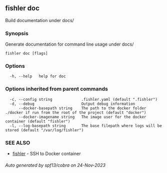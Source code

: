 ## fishler doc

Build documentation under docs/

### Synopsis

Generate documentation for command line usage under docs/

```
fishler doc [flags]
```

### Options

```
  -h, --help   help for doc
```

### Options inherited from parent commands

```
  -c, --config string             .fishler.yaml (default ".fishler")
  -d, --debug                     Output debug information
      --docker-basepath string    The path to the docker folder ./docker if run from the root of the project (default "docker")
      --docker-imagename string   The image user for the docker container (default "fishler")
  -l, --log-basepath string       The base filepath where logs will be stored (default "/var/log/fishler")
```

### SEE ALSO

* [fishler](fishler.md)	 - SSH to Docker container

###### Auto generated by spf13/cobra on 24-Nov-2023

